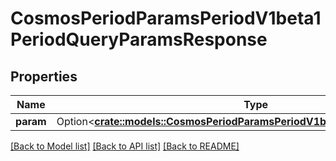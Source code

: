 # CosmosPeriodParamsPeriodV1beta1PeriodQueryParamsResponse

## Properties

Name | Type | Description | Notes
------------ | ------------- | ------------- | -------------
**param** | Option<[**crate::models::CosmosPeriodParamsPeriodV1beta1PeriodParamChange**](cosmos.params.v1beta1.ParamChange.md)> |  | [optional]

[[Back to Model list]](../README.md#documentation-for-models) [[Back to API list]](../README.md#documentation-for-api-endpoints) [[Back to README]](../README.md)


